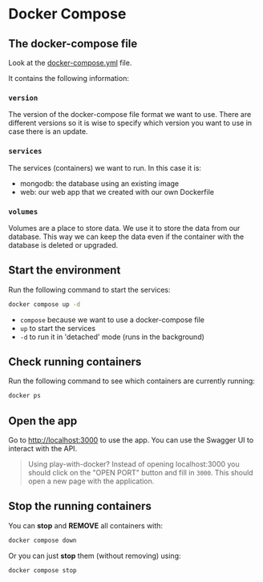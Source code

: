 # Docker Compose

## The docker-compose file

Look at the [docker-compose.yml](./docker-compose.yml) file.

It contains the following information:

### `version`

The version of the docker-compose file format we want to use. There are different versions so it is wise to specify which version you want to use in case there is an update.

### `services`

The services (containers) we want to run. In this case it is:

- mongodb: the database using an existing image
- web: our web app that we created with our own Dockerfile

### `volumes`

Volumes are a place to store data. We use it to store the data from our database. This way we can keep the data even if the container with the database is deleted or upgraded.

## Start the environment

Run the following command to start the services:

```bash
docker compose up -d
```

- `compose` because we want to use a docker-compose file
- `up` to start the services
- `-d` to run it in 'detached' mode (runs in the background)

## Check running containers

Run the following command to see which containers are currently running:

```bash
docker ps
```

## Open the app

Go to [http://localhost:3000](http://localhost:3000) to use the app. You can use the Swagger UI to interact with the API.

> Using play-with-docker? Instead of opening localhost:3000 you should click on the "OPEN PORT" button and fill in `3000`. This should open a new page with the application.

## Stop the running containers

You can **stop** and **REMOVE** all containers with:

```bash
docker compose down
```

Or you can just **stop** them (without removing) using:

```bash
docker compose stop
```
